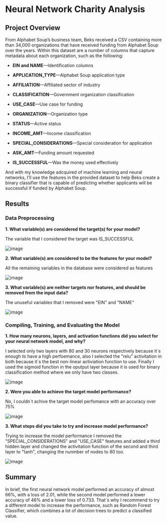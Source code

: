 # Neural Network Charity Analysis

## Project Overview 

From Alphabet Soup’s business team, Beks received a CSV containing more than 34,000 organizations that have received funding from Alphabet Soup over the years. Within this dataset are a number of columns that capture metadata about each organization, such as the following:

- **EIN and NAME**—Identification columns

- **APPLICATION_TYPE**—Alphabet Soup application type

- **AFFILIATION**—Affiliated sector of industry

- **CLASSIFICATION**—Government organization classification

- **USE_CASE**—Use case for funding

- **ORGANIZATION**—Organization type

- **STATUS**—Active status

- **INCOME_AMT**—Income classification

- **SPECIAL_CONSIDERATIONS**—Special consideration for application

- **ASK_AMT**—Funding amount requested

- **IS_SUCCESSFUL**—Was the money used effectively

And with my knowledge adcquired of machine learning and neural networks, I’ll use the features in the provided dataset to help Beks create a binary classifier that is capable of predicting whether applicants will be successful if funded by Alphabet Soup.

## Results 

### Data Preprocessing

**1. What variable(s) are considered the target(s) for your model?**

The variable that I considered the target was IS_SUCCESSFUL

![image](https://user-images.githubusercontent.com/108365182/201737937-d20758ae-18ed-4f10-b819-53ad94176678.png)

**2. What variable(s) are considered to be the features for your model?**

All the remaining variables in the database were considered as features

![image](https://user-images.githubusercontent.com/108365182/201738528-4a37575b-dfb8-4d4b-aba3-fb0539525a8c.png)

**3. What variable(s) are neither targets nor features, and should be removed from the input data?**

The unuseful variables that I removed were "EIN" and "NAME" 

![image](https://user-images.githubusercontent.com/108365182/201738983-9d7711b4-f2d2-447c-8f80-0b9c2e21e87a.png)

### Compiling, Training, and Evaluating the Model

**1. How many neurons, layers, and activation functions did you select for your neural network model, and why?**

I selected only two layers with 80 and 30 neurons respectively because it´s enough to have a high perfoemance, also I selected the "relu" activitation in both because it´s the best non-linear activiation function to use. Finally I used the sigmoid function in the oputput layer because it is used for binary classification method where we only have two classes.

![image](https://user-images.githubusercontent.com/108365182/201739508-70620d23-d81b-485c-80c4-4231a3533cf9.png)

**2. Were you able to achieve the target model performance?**

No, I couldn´t achive the target model perfomance with an accuracy over 75%

![image](https://user-images.githubusercontent.com/108365182/201742688-8fbe0b70-7c95-48d9-abbb-84ecfe41d2de.png)

**3. What steps did you take to try and increase model performance?**

Trying to increase the model performance I removed the "SPECIAL_CONSIDERATIONS" and "USE_CASE" features and added a third hidden layer and changed the activitation function of the second and third layer to "tanh", changing the nunmber of nodes to 80 too.  

![image](https://user-images.githubusercontent.com/108365182/201742576-e8c70c52-45d2-4a06-833d-6b3a55a08c56.png)

## Summary

In brief, the first neural network model performed an accuracy of almost 66%, with a loss of 2.01, while the second model performed a lower accuracy of 46% and a lower loss of 0.733. That´s why I recommend to try a different model to increase the performance, such as Random Forest Classifier, which combines a lot of decision trees to predict a classified value. 

